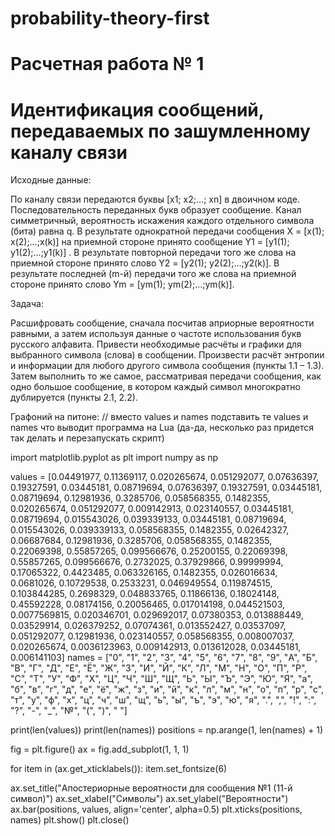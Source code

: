 # probability-theory-first
# Расчетная работа № 1
# Идентификация сообщений, передаваемых по зашумленному каналу связи

Исходные данные:

По каналу связи передаются буквы [x1; x2;…; xn] в двоичном коде. Последовательность переданных букв образует сообщение. Канал симметричный, вероятность искажения каждого отдельного символа (бита) равна q. В результате однократной передачи сообщения X = [x(1); x(2);…;x(k)] на приемной стороне принято сообщение Y1 = [y1(1); y1(2);...;y1(k)] . В результате повторной передачи того же слова на приемной стороне принято слово Y2 = [y2(1); y2(2);...;y2(k)]. В результате последней (m-й) передачи того же слова на приемной стороне принято слово Ym = [ym(1); ym(2);...;ym(k)].

Задача:

Расшифровать сообщение, сначала посчитав априорные вероятности равными, а затем используя данные о частоте использования букв русского алфавита. Привести необходимые расчёты и графики для выбранного символа (слова) в сообщении. Произвести расчёт энтропии и информации для любого другого символа сообщения (пункты 1.1 – 1.3). Затем выполнить то же самое, рассматривая передачи сообщения, как одно большое сообщение, в котором каждый символ многократно дублируется (пункты 2.1, 2.2).

Графоний на питоне: // вместо values и names подставить те values и names что выводит программа на Lua (да-да, несколько раз придется так делать и перезапускать скрипт)

import matplotlib.pyplot as plt
import numpy as np

values = [0.04491977, 0.11369117, 0.020265674, 0.051292077, 0.07636397, 0.19327591, 0.03445181, 0.08719694, 0.07636397, 0.19327591, 0.03445181, 0.08719694, 0.12981936, 0.3285706, 0.058568355, 0.1482355, 0.020265674, 0.051292077, 0.009142913, 0.023140557, 0.03445181, 0.08719694, 0.015543026, 0.039339133, 0.03445181, 0.08719694, 0.015543026, 0.039339133, 0.058568355, 0.1482355, 0.02642327, 0.06687684, 0.12981936, 0.3285706, 0.058568355, 0.1482355, 0.22069398, 0.55857265, 0.099566676, 0.25200155, 0.22069398, 0.55857265, 0.099566676, 0.2732025, 0.37929866, 0.99999994, 0.17065322, 0.4423485, 0.063326165, 0.1482355, 0.026016634, 0.0681026, 0.10729538, 0.2533231, 0.046949554, 0.119874515, 0.103844285, 0.2698329, 0.048833765, 0.11866136, 0.18024148, 0.45592228, 0.08174156, 0.20056465, 0.017014198, 0.044521503, 0.0077569815, 0.020346701, 0.029692017, 0.07380353, 0.013888449, 0.03529914, 0.026379252, 0.07074361, 0.013552427, 0.03537097, 0.051292077, 0.12981936, 0.023140557, 0.058568355, 0.008007037, 0.020265674, 0.0036123963, 0.009142913, 0.013612028, 0.03445181, 0.006141103]
names = ["0", "1", "2", "3", "4", "5", "6", "7", "8", "9", "А", "Б", "В", "Г", "Д", "Е", "Ё", "Ж", "З", "И", "Й", "К", "Л", "М", "Н", "О", "П", "Р", "С", "Т", "У", "Ф", "Х", "Ц", "Ч", "Ш", "Щ", "Ь", "Ы", "Ъ", "Э", "Ю", "Я", "а", "б", "в", "г", "д", "е", "ё", "ж", "з", "и", "й", "к", "л", "м", "н", "о", "п", "р", "с", "т", "у", "ф", "х", "ц", "ч", "ш", "щ", "ь", "ы", "ъ", "э", "ю", "я", ".", ",", "!", ":", "?", "-", "_", "№", "(", ")", " "]

print(len(values))
print(len(names))
positions = np.arange(1, len(names) + 1)

fig = plt.figure()
ax = fig.add_subplot(1, 1, 1)

for item in (ax.get_xticklabels()):
    item.set_fontsize(6)


ax.set_title("Апостериорные вероятности для сообщения №1 (11-й символ)")
ax.set_xlabel("Символы")
ax.set_ylabel("Вероятности")
ax.bar(positions, values, align='center', alpha=0.5)
plt.xticks(positions, names)
plt.show()
plt.close()
